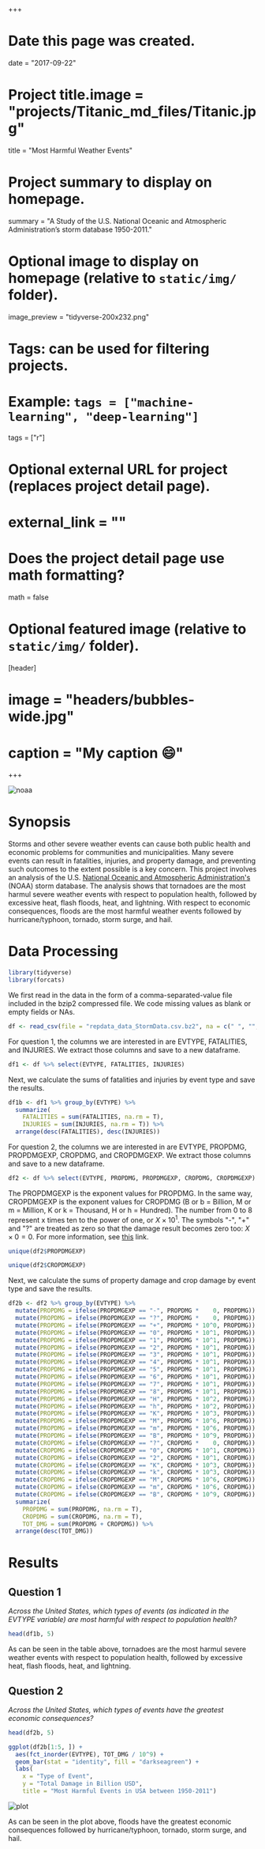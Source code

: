 +++
# Date this page was created.
date = "2017-09-22"

# Project title.image = "projects/Titanic_md_files/Titanic.jpg"
title = "Most Harmful Weather Events"

# Project summary to display on homepage.
summary = "A Study of the U.S. National Oceanic and Atmospheric Administration’s storm database 1950-2011."

# Optional image to display on homepage (relative to `static/img/` folder).
image_preview = "tidyverse-200x232.png"

# Tags: can be used for filtering projects.
# Example: `tags = ["machine-learning", "deep-learning"]`
tags = ["r"]

# Optional external URL for project (replaces project detail page).
# external_link = ""

# Does the project detail page use math formatting?
math = false

# Optional featured image (relative to `static/img/` folder).
[header]
# image = "headers/bubbles-wide.jpg"
# caption = "My caption :smile:"

+++

![noaa](https://www.ncdc.noaa.gov/cdo-web/images/promos/cdo_cover_hex.png)

# Synopsis

Storms and other severe weather events can cause both public health and economic problems for communities and municipalities. Many severe events can result in fatalities, injuries, and property damage, and preventing such outcomes to the extent possible is a key concern. This project involves an analysis of the U.S. [National Oceanic and Atmospheric Administration's](http://www.noaa.gov/) (NOAA) storm database. The analysis shows that tornadoes are the most harmul severe weather events with respect to population health, followed by excessive heat, flash floods, heat, and lightning. With respect to economic consequences, floods are the most harmful weather events followed by hurricane/typhoon, tornado, storm surge, and hail. 

# Data Processing

```r
library(tidyverse)
library(forcats)
```

We first read in the data in the form of a comma-separated-value file included in the bzip2 compressed file. We code missing values as blank or empty fields or NAs. 

```r
df <- read_csv(file = "repdata_data_StormData.csv.bz2", na = c(" ", "", "NA"))
```

For question 1, the columns we are interested in are EVTYPE, FATALITIES, and INJURIES. We extract those columns and save to a new dataframe. 

```r
df1 <- df %>% select(EVTYPE, FATALITIES, INJURIES)
```

Next, we calculate the sums of fatalities and injuries by event type and save the results. 

```r
df1b <- df1 %>% group_by(EVTYPE) %>% 
  summarize(
    FATALITIES = sum(FATALITIES, na.rm = T), 
    INJURIES = sum(INJURIES, na.rm = T)) %>% 
  arrange(desc(FATALITIES), desc(INJURIES))
```

For question 2, the columns we are interested in are EVTYPE, PROPDMG, PROPDMGEXP, CROPDMG, and CROPDMGEXP. We extract those columns and save to a new dataframe. 

```r
df2 <- df %>% select(EVTYPE, PROPDMG, PROPDMGEXP, CROPDMG, CROPDMGEXP)
```

The PROPDMGEXP is the exponent values for PROPDMG. In the same way, CROPDMGEXP is the exponent values for CROPDMG (B or b = Billion, M or m = Million, K or k = Thousand, H or h = Hundred). The number from 0 to 8 represent x times ten to the power of one, or $X \times 10^1$. The symbols "-", "+" and "?" are treated as zero so that the damage result becomes zero too: $X \times 0 = 0$. For more information, see [this](https://rstudio-pubs-static.s3.amazonaws.com/58957_37b6723ee52b455990e149edde45e5b6.html) link. 

```r
unique(df2$PROPDMGEXP)
```

```r
unique(df2$CROPDMGEXP)
```

Next, we calculate the sums of property damage and crop damage by event type and save the results. 

```r
df2b <- df2 %>% group_by(EVTYPE) %>%
  mutate(PROPDMG = ifelse(PROPDMGEXP == "-", PROPDMG *    0, PROPDMG)) %>% # PROP
  mutate(PROPDMG = ifelse(PROPDMGEXP == "?", PROPDMG *    0, PROPDMG)) %>%
  mutate(PROPDMG = ifelse(PROPDMGEXP == "+", PROPDMG * 10^0, PROPDMG)) %>%
  mutate(PROPDMG = ifelse(PROPDMGEXP == "0", PROPDMG * 10^1, PROPDMG)) %>%
  mutate(PROPDMG = ifelse(PROPDMGEXP == "1", PROPDMG * 10^1, PROPDMG)) %>%
  mutate(PROPDMG = ifelse(PROPDMGEXP == "2", PROPDMG * 10^1, PROPDMG)) %>%
  mutate(PROPDMG = ifelse(PROPDMGEXP == "3", PROPDMG * 10^1, PROPDMG)) %>%
  mutate(PROPDMG = ifelse(PROPDMGEXP == "4", PROPDMG * 10^1, PROPDMG)) %>%
  mutate(PROPDMG = ifelse(PROPDMGEXP == "5", PROPDMG * 10^1, PROPDMG)) %>%
  mutate(PROPDMG = ifelse(PROPDMGEXP == "6", PROPDMG * 10^1, PROPDMG)) %>%
  mutate(PROPDMG = ifelse(PROPDMGEXP == "7", PROPDMG * 10^1, PROPDMG)) %>%
  mutate(PROPDMG = ifelse(PROPDMGEXP == "8", PROPDMG * 10^1, PROPDMG)) %>%
  mutate(PROPDMG = ifelse(PROPDMGEXP == "H", PROPDMG * 10^2, PROPDMG)) %>%
  mutate(PROPDMG = ifelse(PROPDMGEXP == "h", PROPDMG * 10^2, PROPDMG)) %>%
  mutate(PROPDMG = ifelse(PROPDMGEXP == "K", PROPDMG * 10^3, PROPDMG)) %>%
  mutate(PROPDMG = ifelse(PROPDMGEXP == "M", PROPDMG * 10^6, PROPDMG)) %>%
  mutate(PROPDMG = ifelse(PROPDMGEXP == "m", PROPDMG * 10^6, PROPDMG)) %>%
  mutate(PROPDMG = ifelse(PROPDMGEXP == "B", PROPDMG * 10^9, PROPDMG)) %>%
  mutate(CROPDMG = ifelse(CROPDMGEXP == "?", CROPDMG *    0, CROPDMG)) %>% # CROP
  mutate(CROPDMG = ifelse(CROPDMGEXP == "0", CROPDMG * 10^1, CROPDMG)) %>%
  mutate(CROPDMG = ifelse(CROPDMGEXP == "2", CROPDMG * 10^1, CROPDMG)) %>%
  mutate(CROPDMG = ifelse(CROPDMGEXP == "K", CROPDMG * 10^3, CROPDMG)) %>%
  mutate(CROPDMG = ifelse(CROPDMGEXP == "k", CROPDMG * 10^3, CROPDMG)) %>%
  mutate(CROPDMG = ifelse(CROPDMGEXP == "M", CROPDMG * 10^6, CROPDMG)) %>%
  mutate(CROPDMG = ifelse(CROPDMGEXP == "m", CROPDMG * 10^6, CROPDMG)) %>%
  mutate(CROPDMG = ifelse(CROPDMGEXP == "B", CROPDMG * 10^9, CROPDMG)) %>%
  summarize(
    PROPDMG = sum(PROPDMG, na.rm = T), 
    CROPDMG = sum(CROPDMG, na.rm = T),
    TOT_DMG = sum(PROPDMG + CROPDMG)) %>% 
  arrange(desc(TOT_DMG))
```

# Results

## Question 1

*Across the United States, which types of events (as indicated in the EVTYPE variable) are most harmful with respect to population health?*

```r
head(df1b, 5)
```

As can be seen in the table above, tornadoes are the most harmul severe weather events with respect to population health, followed by excessive heat, flash floods, heat, and lightning. 

## Question 2

*Across the United States, which types of events have the greatest economic consequences?*

```r
head(df2b, 5)
```

```r
ggplot(df2b[1:5, ]) +
  aes(fct_inorder(EVTYPE), TOT_DMG / 10^9) +
  geom_bar(stat = "identity", fill = "darkseagreen") +
  labs(
    x = "Type of Event", 
    y = "Total Damage in Billion USD", 
    title = "Most Harmful Events in USA between 1950-2011")
```

![plot](/img/plot-1.png) 

As can be seen in the plot above, floods have the greatest economic consequences followed by hurricane/typhoon, tornado, storm surge, and hail.
